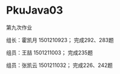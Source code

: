 # PkuJava03
第九次作业
<html>
<p>组长：霍凯月   1501210923； 完成292、283题 </p>
<p>组员：王喆     1501211003； 完成235题</p>
<p>组员：张凯云   1501211032； 完成226、242题 </p>
</html>
